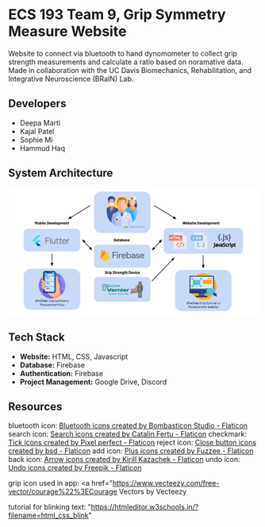 # ECS 193 Team 9, Grip Symmetry Measure Website

Website to connect via bluetooth to hand dynomometer to collect grip strength measurements and calculate a ratio based on noramative data. Made in collaboration with the UC Davis Biomechanics, Rehabilitation, and Integrative Neuroscience (BRaIN) Lab.

## Developers
- Deepa Marti
- Kajal Patel
- Sophie Mi
- Hammud Haq

## System Architecture
![SystemArch](/systemarch.jpg)

## Tech Stack
- **Website:** HTML, CSS, Javascript
- **Database:** Firebase
- **Authentication:** Firebase
- **Project Management:** Google Drive, Discord

## Resources

bluetooth icon:
<a href="https://www.flaticon.com/free-icons/bluetooth" title="bluetooth icons">Bluetooth icons created by Bombasticon Studio - Flaticon</a>
search icon:
<a href="https://www.flaticon.com/free-icons/search" title="search icons">Search icons created by Catalin Fertu - Flaticon</a>
checkmark:
<a href="https://www.flaticon.com/free-icons/tick" title="tick icons">Tick icons created by Pixel perfect - Flaticon</a>
reject icon:
<a href="https://www.flaticon.com/free-icons/close-button" title="close button icons">Close button icons created by bsd - Flaticon</a>
add icon:
<a href="https://www.flaticon.com/free-icons/plus" title="plus icons">Plus icons created by Fuzzee - Flaticon</a>
back icon:
<a href="https://www.flaticon.com/free-icons/arrow" title="arrow icons">Arrow icons created by Kirill Kazachek - Flaticon</a>
undo icon:
<a href="https://www.flaticon.com/free-icons/undo" title="undo icons">Undo icons created by Freepik - Flaticon</a>


grip icon used in app:
<a href="https://www.vecteezy.com/free-vector/courage%22%3ECourage Vectors by Vecteezy</a>

tutorial for blinking text:
"https://htmleditor.w3schools.in/?filename=html_css_blink" 
